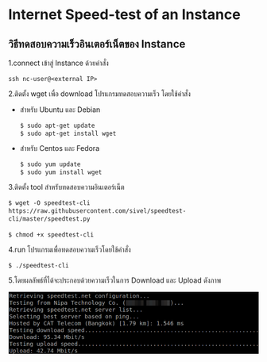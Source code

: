 # Internet Speed-test of an Instance

## วิธีทดสอบความเร็วอินเตอร์เน็ตของ Instance

1.connect เข้าสู่ Instance ด้วยคำสั่ง

```text
ssh nc-user@<external IP>
```

2.ติดตั้ง wget เพื่อ download โปรแกรมทดสอบความเร็ว โดยใช้คำสั่ง

* สำหรับ Ubuntu และ Debian

  ```text
  $ sudo apt-get update
  $ sudo apt-get install wget
  ```

* สำหรับ Centos และ Fedora

  ```text
  $ sudo yum update
  $ sudo yum install wget
  ```

3.ติดตั้ง tool สำหรับทดสอบความอินเตอร์เน็ต

```text
$ wget -O speedtest-cli https://raw.githubusercontent.com/sivel/speedtest-cli/master/speedtest.py

$ chmod +x speedtest-cli
```

4.run โปรแกรมเพื่อทดสอบความเร็วโดยใช้คำสั่ง

```text
$ ./speedtest-cli
```

5.โดยผลลัพธ์ที่ได้จะประกอบด้วยความเร็วในการ Download และ Upload ดังภาพ

![](../../.gitbook/assets/k_check-bw-instance-001.png)

